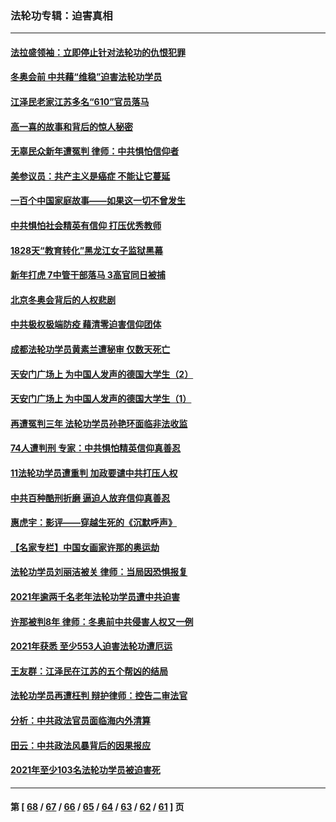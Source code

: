 ### 法轮功专辑：迫害真相
---
#### [法拉盛领袖：立即停止针对法轮功的仇恨犯罪](../../pages/nf4379/n13575222.md?02150430) 
#### [冬奥会前 中共藉“维稳”迫害法轮功学员](../../pages/nf4379/n13570533.md?02150430) 
#### [江泽民老家江苏多名“610”官员落马](../../pages/nf4379/n13572920.md?02150430) 
#### [高一喜的故事和背后的惊人秘密](../../pages/nf4379/n13572834.md?02150430) 
#### [无辜民众新年遭冤判 律师：中共惧怕信仰者](../../pages/nf4379/n13568691.md?02150430) 
#### [美参议员：共产主义是癌症 不能让它蔓延](../../pages/nf4379/n13569660.md?02150430) 
#### [一百个中国家庭故事——如果这一切不曾发生](../../pages/nf4379/n13531687.md?02150430) 
#### [中共惧怕社会精英有信仰 打压优秀教师](../../pages/nf4379/n13563192.md?02150430) 
#### [1828天“教育转化”黑龙江女子监狱黑幕](../../pages/nf4379/n13536804.md?02150430) 
#### [新年打虎 7中管干部落马 3高官同日被捕](../../pages/nf4379/n13560915.md?02150430) 
#### [北京冬奥会背后的人权悲剧](../../pages/nf4379/n13556415.md?02150430) 
#### [中共极权极端防疫 藉清零迫害信仰团体](../../pages/nf4379/n13555509.md?02150430) 
#### [成都法轮功学员黄素兰遭秘审 仅数天死亡](../../pages/nf4379/n13537458.md?02150430) 
#### [天安门广场上 为中国人发声的德国大学生（2）](../../pages/nf4379/n13533454.md?02150430) 
#### [天安门广场上 为中国人发声的德国大学生（1）](../../pages/nf4379/n13528390.md?02150430) 
#### [再遭冤判三年 法轮功学员孙艳环面临非法收监](../../pages/nf4379/n13526543.md?02150430) 
#### [74人遭判刑 专家：中共惧怕精英信仰真善忍](../../pages/nf4379/n13520765.md?02150430) 
#### [11法轮功学员遭重判 加政要谴中共打压人权](../../pages/nf4379/n13521294.md?02150430) 
#### [中共百种酷刑折磨 逼迫人放弃信仰真善忍](../../pages/nf4379/n13518038.md?02150430) 
#### [惠虎宇：影评——穿越生死的《沉默呼声》](../../pages/nf4379/n13516514.md?02150430) 
#### [【名家专栏】中国女画家许那的奥运劫](../../pages/nf4379/n13491603.md?02150430) 
#### [法轮功学员刘丽洁被关 律师：当局因恐惧报复](../../pages/nf4379/n13515441.md?02150430) 
#### [2021年逾两千名老年法轮功学员遭中共迫害](../../pages/nf4379/n13513237.md?02150430) 
#### [许那被判8年 律师：冬奥前中共侵害人权又一例](../../pages/nf4379/n13508986.md?02150430) 
#### [2021年获悉 至少553人迫害法轮功遭厄运](../../pages/nf4379/n13504657.md?02150430) 
#### [王友群：江泽民在江苏的五个帮凶的结局](../../pages/nf4379/n13503194.md?02150430) 
#### [法轮功学员再遭枉判 辩护律师：控告二审法官](../../pages/nf4379/n13499952.md?02150430) 
#### [分析：中共政法官员面临海内外清算](../../pages/nf4379/n13495811.md?02150430) 
#### [田云：中共政法风暴背后的因果报应](../../pages/nf4379/n13496264.md?02150430) 
#### [2021年至少103名法轮功学员被迫害死](../../pages/nf4379/n13495075.md?02150430) 

---
#### 第 [ [68](./68.md?02150430) / [67](./67.md?02150430) / [66](./66.md?02150430) / [65](./65.md?02150430) / [64](./64.md?02150430) / [63](./63.md?02150430) / [62](./62.md?02150430) / [61](./61.md?02150430) ] 页
